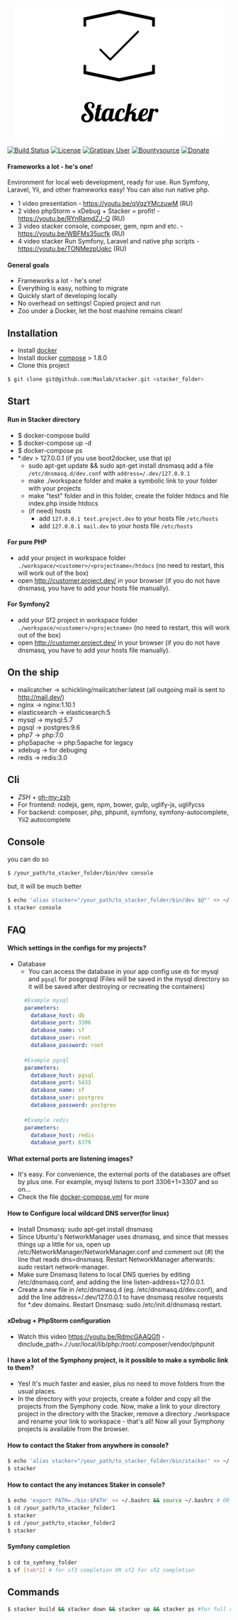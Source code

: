 <!--
  Title: Stacker - Environment for local web development, ready for use. Run Symfony, Laravel, Yii, and other frameworks easy! You can also run native php.
  Description: Quickly start of developing locally with Nginx, PHP7, Mysql, Pgsql, Mailcatcher and Redis.
               No e-mail is send externally, everything is catched by mailcatcher.
  Author: maxlab
  Badge genrator: https://poser.pugx.org/
  -->
<p align="center">
<img alt="Frameworks a lot - he's one!" src="/logo.png">
</p>

[![Build Status](https://travis-ci.org/Maxlab/stacker.svg?branch=master)](https://travis-ci.org/Maxlab/stacker)
[![License](https://poser.pugx.org/maxlab/stacker/license)](https://packagist.org/packages/maxlab/stacker)
[![Gratipay User](https://img.shields.io/gratipay/user/maxlab.svg)](https://gratipay.com/~maxlab)
[![Bountysource](https://img.shields.io/bountysource/team/maxlabstacker/activity.svg)](https://www.bountysource.com/teams/maxlabstacker)
[![Donate](https://img.shields.io/badge/Donate-PayPal-green.svg)](https://www.paypal.com/cgi-bin/webscr?cmd=_s-xclick&hosted_button_id=Q477VJVB9STGS)

#### Frameworks a lot - he's one!
Environment for local web development, ready for use. Run Symfony, Laravel, Yii, and other frameworks easy! You can also run native php.

- 1 video presentation - https://youtu.be/qVqzYMczuwM (RU)
- 2 video phpStorm + xDebug + Stacker = profit! - https://youtu.be/RYnRamdZJ-Q (RU)
- 3 video stacker console, composer, gem, npm and etc. - https://youtu.be/WBFMs35ucfk (RU)
- 4 video stacker Run Symfony, Laravel and native php scripts - https://youtu.be/TONMezpUqkc (RU)

#### General goals
- Frameworks a lot - he's one!
- Everything is easy, nothing to migrate
- Quickly start of developing locally
- No overhead on settings! Сopied project and run
- Zoo under a Docker, let the host mashine remains clean!


## Installation
- Install [docker](https://docs.docker.com/)
- Install docker [compose](https://docs.docker.com/compose/install/) > 1.8.0
- Clone this project 
```sh 
$ git clone git@github.com:Maxlab/stacker.git <stacker_folder>
```

## Start

#### Run in Stacker directory 
- $ docker-compose build
- $ docker-compose up -d
- $ docker-compose ps
- \*.dev > 127.0.0.1 (if you use boot2docker, use that ip)
    - sudo apt-get update && sudo apt-get install dnsmasq
      add a file `/etc/dnsmasq.d/dev.conf` with `address=/.dev/127.0.0.1`
    - make ./workspace folder and make a symbolic link to your folder with your projects
    - make "test" folder and in this folder, create the folder htdocs and file index.php inside htdocs 
    - (if need) hosts
        - add `127.0.0.1 test.project.dev` to your hosts file `/etc/hosts`
        - add `127.0.0.1 mail.dev` to your hosts file `/etc/hosts`

#### For pure PHP
- add your project in workspace folder `./workspace/<customer>/<projectname>/htdocs` (no need to restart, this will work out of the box)
- open http://customer.project.dev/ in your browser (if you do not have dnsmasq, you have to add your hosts file manually).

#### For Symfony2
- add your Sf2 project in workspace folder `./workspace/<customer>/<projectname>` (no need to restart, this will work out of the box)
- open http://customer.project.dev/ in your browser (if you do not have dnsmasq, you have to add your hosts file manually).


## On the ship
- mailcatcher   -> schickling/mailcatcher:latest (all outgoing mail is sent to http://mail.dev/)
- nginx         -> nginx:1.10.1
- elasticsearch -> elasticsearch:5
- mysql         -> mysql:5.7
- pgsql         -> postgres:9.6   
- php7          -> php:7.0
- php5apache    -> php:5apache for legacy
- xdebug        -> for debuging
- redis         -> redis:3.0

## Cli
- *ZSH* + [oh-my-zsh](http://ohmyz.sh/)
- For frontend: nodejs, gem, npm, bower, gulp, uglify-js, uglifycss 
- For backend: composer, php, phpunit, symfony, symfony-autocomplete, Yii2 autocomplete

## Console
you can do so
```sh 
$ /your_path/to_stacker_folder/bin/dev console
```
but, it will be much better
```sh
$ echo 'alias stacker="/your_path/to_stacker_folder/bin/dev $@"' >> ~/.bashrc OR ~/.zshrc
$ stacker console
```

## FAQ

#### Which settings in the configs for my projects?
- Database
    - You can access the database in your app config use `db` for mysql and `pgsql` for posgrqsql
        (Files will be saved in the mysql directory so it will be saved after destroying or recreating the containers)
    ```yaml
      #Example mysql
      parameters:
        database_host: db
        database_port: 3306
        database_name: sf
        database_user: root
        database_password: root
    
      #Example pgsql
      parameters:
        database_host: pgsql
        database_port: 5433
        database_name: sf
        database_user: postgres
        database_password: postgres
      
      #Example redis
      parameters:
        database_host: redis
        database_port: 6379
    ```

#### What external ports are listening images?
- It's easy. For convenience, the external ports of the databases are offset by plus one. 
    For example, mysql listens to port 3306+1=3307 and so on...
- Check the file [docker-compose.yml](/docker-compose.yml) for more 

#### How to Configure local wildcard DNS server(for linux)
- Install Dnsmasq: sudo apt-get install dnsmasq
- Since Ubuntu's NetworkManager uses dnsmasq, and since that messes things up a little for us, open up /etc/NetworkManager/NetworkManager.conf and comment out (#) the line that reads dns=dnsmasq. Restart NetworkManager afterwards: sudo restart network-manager.
- Make sure Dnsmasq listens to local DNS queries by editing /etc/dnsmasq.conf, and adding the line listen-address=127.0.0.1.
- Create a new file in /etc/dnsmasq.d (eg. /etc/dnsmasq.d/dev.conf), and add the line address=/.dev/127.0.0.1 to have dnsmasq resolve requests for *.dev domains. Restart Dnsmasq: sudo /etc/init.d/dnsmasq restart.

#### xDebug + PhpStorm configuration
- Watch this video https://youtu.be/RdmcGAAQGfI
-dinclude_path=./:/usr/local/lib/php:/root/.composer/vendor/phpunit   

#### I have a lot of the Symphony project, is it possible to make a symbolic link to them? 
- Yes! It's much faster and easier, plus no need to move folders from the usual places.
- In the directory with your projects, create a folder and copy all the projects from the Symphony code. 
Now, make a link to your directory project in the directory with the Stacker, 
remove a directory ./workspace and rename your link to workspace - that's all! 
Now all your Symphony projects is available from the browser.

#### How to contact the Staker from anywhere in console?
```sh
$ echo 'alias stacker="/your_path/to_stacker_folder/bin/stacker' >> ~/.bashrc && source ~/.bashrc # OR ~/.zshrc
$ stacker
```

#### How to contact the any instances Staker in console?
```sh
$ echo 'export PATH=./bin:$PATH' >> ~/.bashrc && source ~/.bashrc # OR ~/.zshrc
$ cd /your_path/to_stacker_folder1
$ stacker
$ cd /your_path/to_stacker_folder2
$ stacker
```

#### Symfony completion
```sh
$ cd to_symfony_folder
$ sf [tab*2] # for sf3 completion OR sf2 for sf2 completion
```

    
## Commands
```sh
$ stacker build && stacker down && stacker up && stacker ps #for full rebuild
```





